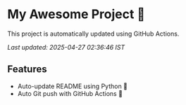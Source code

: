 # My Awesome Project 🚀

This project is automatically updated using GitHub Actions.

_Last updated: 2025-04-27 02:36:46 IST_

## Features
- Auto-update README using Python 🐍
- Auto Git push with GitHub Actions 🤖
